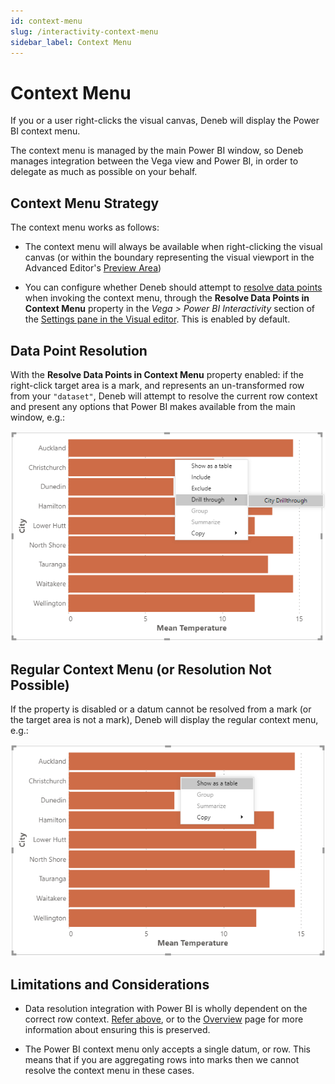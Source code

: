 ```yaml
---
id: context-menu
slug: /interactivity-context-menu
sidebar_label: Context Menu
---
```


# Context Menu

If you or a user right-clicks the visual canvas, Deneb will display the Power BI context menu.

The context menu is managed by the main Power BI window, so Deneb manages integration between the Vega view and Power BI, in order to delegate as much as possible on your behalf.

## Context Menu Strategy

The context menu works as follows:

- The context menu will always be available when right-clicking the visual canvas (or within the boundary representing the visual viewport in the Advanced Editor's [Preview Area](visual-editor/#preview-area))

- You can configure whether Deneb should attempt to [resolve data points](#data-point-resolution) when invoking the context menu, through the **Resolve Data Points in Context Menu** property in the _Vega > Power BI Interactivity_ section of the [Settings pane in the Visual editor](visual-editor#settings-pane). This is enabled by default.

## Data Point Resolution

With the **Resolve Data Points in Context Menu** property enabled: if the right-click target area is a mark, and represents an un-transformed row from your `"dataset"`, Deneb will attempt to resolve the current row context and present any options that Power BI makes available from the main window, e.g.:

![context-menu-data-point.png](./img/context-menu-data-point.png "By default, Deneb will attempt to resolve data point context if a mark is right-clicked.")

## Regular Context Menu (or Resolution Not Possible)

If the property is disabled or a datum cannot be resolved from a mark (or the target area is not a mark), Deneb will display the regular context menu, e.g.:

![context-menu-no-data-point.png](./img/context-menu-no-data-point.png "By default, Deneb will attempt to resolve data point context if a mark is right-clicked.")

## Limitations and Considerations

- Data resolution integration with Power BI is wholly dependent on the correct row context. [Refer above](#data-point-resolution), or to the [Overview](interactivity-overview) page for more information about ensuring this is preserved.

- The Power BI context menu only accepts a single datum, or row. This means that if you are aggregating rows into marks then we cannot resolve the context menu in these cases.
